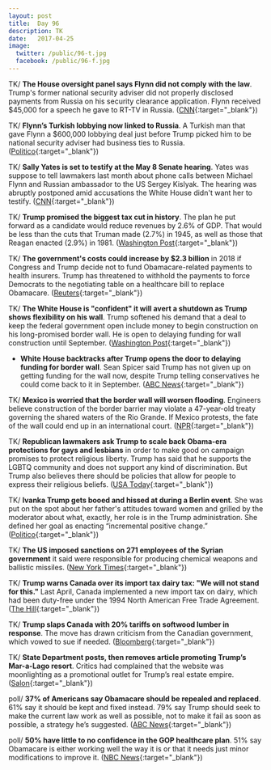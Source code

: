 ```yaml
---
layout: post
title:  Day 96
description: TK
date:   2017-04-25
image:
  twitter: /public/96-t.jpg
  facebook: /public/96-f.jpg
---
```



TK/ **The House oversight panel says Flynn did not comply with the law**. Trump's former national security adviser did not properly disclosed payments from Russia on his security clearance application. Flynn received $45,000 for a speech he gave to RT-TV in Russia. ([CNN](http://www.cnn.com/2017/04/25/politics/michael-flynn-house-oversight-committee/index.html){:target="_blank"})

TK/ **Flynn’s Turkish lobbying now linked to Russia**. A Turkish man that gave Flynn a $600,000 lobbying deal just before Trump picked him to be national security adviser had business ties to Russia. ([Politico](http://www.politico.com/story/2017/04/25/michael-flynn-turkey-russia-237550){:target="_blank"})

TK/ **Sally Yates is set to testify at the May 8 Senate hearing**. Yates was suppose to tell lawmakers last month about phone calls between Michael Flynn and Russian ambassador to the US Sergey Kislyak. The hearing was abruptly postponed amid accusations the White House didn't want her to testify. ([CNN](http://www.cnn.com/2017/04/25/politics/sally-yates-testify-senate-subcommittee/index.html){:target="_blank"})

TK/ **Trump promised the biggest tax cut in history**. The plan he put forward as a candidate would reduce revenues by 2.6% of GDP. That would be less than the cuts that Truman made (2.7%) in 1945, as well as those that Reagan enacted (2.9%) in 1981. ([Washington Post](https://www.washingtonpost.com/news/wonk/wp/2017/04/25/trump-just-promised-the-biggest-tax-cut-in-history-heres-how-big-it-would-have-to-be/){:target="_blank"})

TK/ **The government's costs could increase by $2.3 billion** in 2018 if Congress and Trump decide not to fund Obamacare-related payments to health insurers. Trump has threatened to withhold the payments to force Democrats to the negotiating table on a healthcare bill to replace Obamacare. ([Reuters](http://www.reuters.com/article/us-usa-healthcare-payments-idUSKBN17R0M3){:target="_blank"})

TK/ **The White House is "confident" it will avert a shutdown as Trump shows flexibility on his wall**. Trump softened his demand that a deal to keep the federal government open include money to begin construction on his long-promised border wall. He is open to delaying funding for wall construction until September. ([Washington Post](https://www.washingtonpost.com/powerpost/white-house-confident-of-averting-shutdown-as-trump-shows-flexibility-on-wall/2017/04/24/72aa945a-2923-11e7-be51-b3fc6ff7faee_story.html){:target="_blank"})

* **White House backtracks after Trump opens the door to delaying funding for border wall**.  Sean Spicer said Trump has not given up on getting funding for the wall now, despite Trump telling conservatives he could come back to it in September. ([ABC News](http://abcnews.go.com/Politics/trump-opens-door-delaying-funding-border-wall/story?id=47001806){:target="_blank"})

TK/ **Mexico is worried that the border wall will worsen flooding**. Engineers believe construction of the border barrier may violate a 47-year-old treaty governing the shared waters of the Rio Grande. If Mexico protests, the fate of the wall could end up in an international court. ([NPR](http://www.npr.org/2017/04/25/525383494/trump-s-proposed-u-s-mexico-border-wall-may-violate-1970-treaty){:target="_blank"})

TK/ **Republican lawmakers ask Trump to scale back Obama-era protections for gays and lesbians** in order to make good on campaign promises to protect religious liberty. Trump has said that he supports the LGBTQ community and does not support any kind of discrimination. But Trump also believes there should be policies that allow for people to express their religious beliefs. ([USA Today](https://www.usatoday.com/story/news/politics/2017/04/24/republicans-congress-push-religious-liberty-executive-order/100842590/){:target="_blank"})

TK/ **Ivanka Trump gets booed and hissed at during a Berlin event**. She was put on the spot about her father's attitudes toward women and grilled by the moderator about what, exactly, her role is in the Trump administration. She defined her goal as enacting “incremental positive change.” ([Politico](http://www.politico.com/story/2017/04/25/ivanka-trump-booed-berlin-237569){:target="_blank"})

TK/ **The US imposed sanctions on 271 employees of the Syrian government** it said were responsible for producing chemical weapons and ballistic missiles. ([New York Times](https://www.nytimes.com/2017/04/24/world/middleeast/trump-syria-chemical-weapons-missiles-sanctions.html){:target="_blank"})

TK/ **Trump warns Canada over its import tax dairy tax: "We will not stand for this."** Last April, Canada implemented a new import tax on dairy, which had been duty-free under the 1994 North American Free Trade Agreement. ([The Hill](http://thehill.com/homenews/administration/330369-trump-warns-canada-over-dairy-spat-we-will-not-stand-for-this){:target="_blank"})

TK/ **Trump slaps Canada with 20% tariffs on softwood lumber in response**. The move has drawn criticism from the Canadian government, which vowed to sue if needed. ([Bloomberg](https://www.bloomberg.com/politics/articles/2017-04-24/trump-said-to-plan-20-tariff-on-canadian-softwood-lumber-j1wq4tyg){:target="_blank"})

TK/ **State Department posts, then removes article promoting Trump’s Mar-a-Lago resort**. Critics had complained that the website was moonlighting as a promotional outlet for Trump’s real estate empire. ([Salon](https://www.salon.com/2017/04/25/state-department-posts-then-removes-article-promoting-president-trumps-mar-a-lago-resort/){:target="_blank"})

poll/ **37% of Americans say Obamacare should be repealed and replaced**. 61% say it should be kept and fixed instead. 79% say Trump should seek to make the current law work as well as possible, not to make it fail as soon as possible, a strategy he’s suggested. ([ABC News](http://abcnews.go.com/Politics/appetite-repealing-obamacare-large-majorities-support-key-provisions/story?id=46989828){:target="_blank"})

poll/ **50% have little to no confidence in the GOP healthcare plan**. 51% say Obamacare is either working well the way it is or that it needs just minor modifications to improve it. ([NBC News](http://www.nbcnews.com/politics/congress/poll-50-have-little-no-confidence-gop-health-care-push-n750361){:target="_blank"})